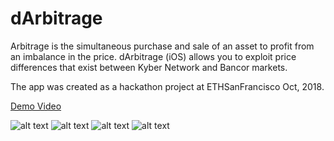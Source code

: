 # dArbitrage

Arbitrage is the simultaneous purchase and sale of an asset to profit from an imbalance in the price. dArbitrage (iOS) allows you to exploit price differences that exist between Kyber Network and Bancor markets.

The app was created as a hackathon project at ETHSanFrancisco Oct, 2018.

[Demo Video](https://www.youtube.com/watch?v=HrXtD4CUjec)

![alt text](https://challengepost-s3-challengepost.netdna-ssl.com/photos/production/software_photos/000/690/694/datas/gallery.jpg)
![alt text](https://challengepost-s3-challengepost.netdna-ssl.com/photos/production/software_photos/000/690/706/datas/gallery.jpg)
![alt text](https://challengepost-s3-challengepost.netdna-ssl.com/photos/production/software_photos/000/690/710/datas/gallery.jpg)
![alt text](https://challengepost-s3-challengepost.netdna-ssl.com/photos/production/software_photos/000/690/713/datas/gallery.jpg) 

